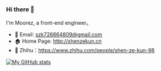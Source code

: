 ### Hi there 👋

<!--
**shenzekun/shenzekun** is a ✨ _special_ ✨ repository because its `README.md` (this file) appears on your GitHub profile.

Here are some ideas to get you started:

- 🔭 I’m currently working on ...
- 🌱 I’m currently learning ...
- 👯 I’m looking to collaborate on ...
- 🤔 I’m looking for help with ...
- 💬 Ask me about ...
- 📫 How to reach me: ...
- 😄 Pronouns: ...
- ⚡ Fun fact: ...
-->

I'm Moorez, a front-end engineer。

- 📧 Email: szk726664809@gmail.com
- 🏠 Home Page: http://shenzekun.cn
- 💬 Zhihu：https://www.zhihu.com/people/shen-ze-kun-98


[![My GitHub stats](https://github-readme-stats.vercel.app/api?username=shenzekun&show_icons=true&count_private=false&theme=cobalt)](https://github.com/anuraghazra/github-readme-stats)
